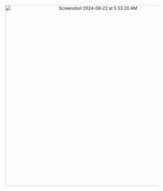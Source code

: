 <div align="center">
  <img width="597" alt="Screenshot 2024-08-22 at 5 53 20 AM" src="https://github.com/user-attachments/assets/87994030-b8b8-4b5a-98d5-7ac2ee9fe60d">
</div>
